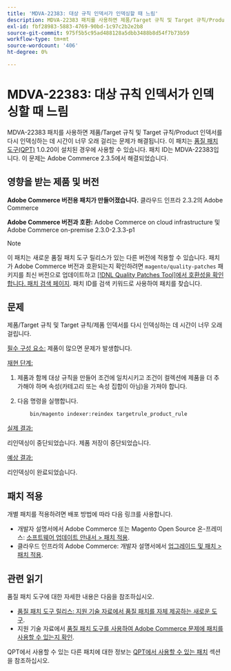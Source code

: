 ```yaml
---
title: 'MDVA-22383: 대상 규칙 인덱서가 인덱싱할 때 느림'
description: MDVA-22383 패치를 사용하면 제품/Target 규칙 및 Target 규칙/Product 인덱서를 다시 인덱싱하는 데 시간이 너무 오래 걸리는 문제가 해결됩니다. 이 패치는 [Quality Patches Tool (QPT)](/help/announcements/adobe-commerce-announcements/magento-quality-patches-released-new-tool-to-self-serve-quality-patches.md) 1.0.20이 설치된 경우 사용할 수 있습니다. 패치 ID는 MDVA-22383입니다. 이 문제는 Adobe Commerce 2.3.5에서 해결되었습니다.
exl-id: fbf28983-5883-4769-90bd-1c97c2b2e2b8
source-git-commit: 975f5b5c95ad488128a5dbb3488b8d54f7b73b59
workflow-type: tm+mt
source-wordcount: '406'
ht-degree: 0%

---
```


# MDVA-22383: 대상 규칙 인덱서가 인덱싱할 때 느림

MDVA-22383 패치를 사용하면 제품/Target 규칙 및 Target 규칙/Product 인덱서를 다시 인덱싱하는 데 시간이 너무 오래 걸리는 문제가 해결됩니다. 이 패치는 [품질 패치 도구(QPT)](/help/announcements/adobe-commerce-announcements/magento-quality-patches-released-new-tool-to-self-serve-quality-patches.md) 1.0.20이 설치된 경우에 사용할 수 있습니다. 패치 ID는 MDVA-22383입니다. 이 문제는 Adobe Commerce 2.3.5에서 해결되었습니다.

## 영향을 받는 제품 및 버전

**Adobe Commerce 버전용 패치가 만들어졌습니다.** 클라우드 인프라 2.3.2의 Adobe Commerce

**Adobe Commerce 버전과 호환:** Adobe Commerce on cloud infrastructure 및 Adobe Commerce on-premise 2.3.0-2.3.3-p1

>[!NOTE]
>
>이 패치는 새로운 품질 패치 도구 릴리스가 있는 다른 버전에 적용할 수 있습니다. 패치가 Adobe Commerce 버전과 호환되는지 확인하려면 `magento/quality-patches` 패키지를 최신 버전으로 업데이트하고 [[!DNL Quality Patches Tool]에서 호환성을 확인합니다. 패치 검색 페이지](https://devdocs.magento.com/quality-patches/tool.html#patch-grid). 패치 ID를 검색 키워드로 사용하여 패치를 찾습니다.

## 문제

제품/Target 규칙 및 Target 규칙/제품 인덱서를 다시 인덱싱하는 데 시간이 너무 오래 걸립니다.

<u>필수 구성 요소:</u> 제품이 많으면 문제가 발생합니다.

<u>재현 단계:</u>

1. 제품과 함께 대상 규칙을 만들어 조건에 일치시키고 조건이 컬렉션에 제품을 더 추가해야 하며 속성(카테고리 또는 속성 집합이 아님)을 가져야 합니다.
1. 다음 명령을 실행합니다.

   ```bash
       bin/magento indexer:reindex targetrule_product_rule
   ```

<u>실제 결과:</u>

리인덱싱이 중단되었습니다. 제품 저장이 중단되었습니다.

<u>예상 결과:</u>

리인덱싱이 완료되었습니다.

## 패치 적용

개별 패치를 적용하려면 배포 방법에 따라 다음 링크를 사용합니다.

* 개발자 설명서에서 Adobe Commerce 또는 Magento Open Source 온-프레미스: [소프트웨어 업데이트 안내서 > 패치 적용](https://devdocs.magento.com/guides/v2.4/comp-mgr/patching/mqp.html).
* 클라우드 인프라의 Adobe Commerce: 개발자 설명서에서 [업그레이드 및 패치 > 패치 적용](https://devdocs.magento.com/cloud/project/project-patch.html).

## 관련 읽기

품질 패치 도구에 대한 자세한 내용은 다음을 참조하십시오.

* [품질 패치 도구 릴리스: 지원 기술 자료에서 품질 패치를 자체 제공하는 새로운 도구](/help/announcements/adobe-commerce-announcements/magento-quality-patches-released-new-tool-to-self-serve-quality-patches.md).
* 지원 기술 자료에서 [품질 패치 도구를 사용하여 Adobe Commerce 문제에 패치를 사용할 수 있는지 확인](/help/support-tools/patches-available-in-qpt-tool/check-patch-for-magento-issue-with-magento-quality-patches.md).

QPT에서 사용할 수 있는 다른 패치에 대한 정보는 [QPT에서 사용할 수 있는 패치](https://support.magento.com/hc/en-us/sections/360010506631-Patches-available-in-MQP-tool-) 섹션을 참조하십시오.
